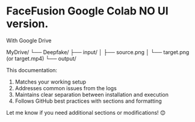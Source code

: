 # FaceFusion Google Colab NO UI version.

With Google Drive

MyDrive/
└── Deepfake/
    ├── input/
    │   ├── source.png
    │   └── target.png (or target.mp4)
    └── output/
    
This documentation:
1. Matches your working setup
2. Addresses common issues from the logs
3. Maintains clear separation between installation and execution
4. Follows GitHub best practices with sections and formatting

Let me know if you need additional sections or modifications! 😊
